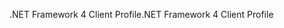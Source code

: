 <span data-ttu-id="0a841-101">.NET Framework 4 Client Profile</span><span class="sxs-lookup"><span data-stu-id="0a841-101">.NET Framework 4 Client Profile</span></span>